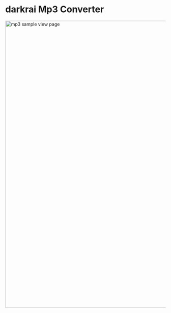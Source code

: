 # darkrai Mp3 Converter
<img width="1918" height="901" alt="mp3 sample view page" src="https://github.com/user-attachments/assets/4371f2a6-4a3d-4f66-ba5a-febe98afe550" />
